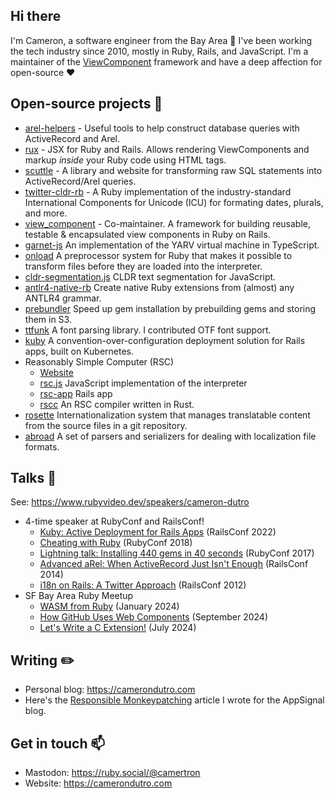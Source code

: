 ## Hi there

I'm Cameron, a software engineer from the Bay Area 👋 I've been working the tech industry since 2010, mostly in Ruby, Rails, and JavaScript. I'm a maintainer of the [ViewComponent](https://github.com/ViewComponent/view_component) framework and have a deep affection for open-source ❤️

## Open-source projects 🔭

* [arel-helpers](https://github.com/camertron/arel-helpers) - Useful tools to help construct database queries with ActiveRecord and Arel.
* [rux](https://github.com/camertron/rux) - JSX for Ruby and Rails. Allows rendering ViewComponents and markup _inside_ your Ruby code using HTML tags.
* [scuttle](https://scuttle.io) - A library and website for transforming raw SQL statements into ActiveRecord/Arel queries.
* [twitter-cldr-rb](https://github.com/twitter/twitter-cldr-rb) - A Ruby implementation of the industry-standard International Components for Unicode (ICU) for formating dates, plurals, and more.
* [view_component](https://github.com/ViewComponent/view_component) - Co-maintainer. A framework for building reusable, testable & encapsulated view components in Ruby on Rails.
* [garnet-js](https://github.com/camertron/garnet-js) An implementation of the YARV virtual machine in TypeScript.
* [onload](https://github.com/camertron/onload) A preprocessor system for Ruby that makes it possible to transform files before they are loaded into the interpreter.
* [cldr-segmentation.js](https://github.com/camertron/cldr-segmentation.js) CLDR text segmentation for JavaScript.
* [antlr4-native-rb](https://github.com/camertron/antlr4-native-rb) Create native Ruby extensions from (almost) any ANTLR4 grammar.
* [prebundler](https://github.com/camertron/prebundler) Speed up gem installation by prebuilding gems and storing them in S3.
* [ttfunk](https://github.com/prawnpdf/ttfunk) A font parsing library. I contributed OTF font support.
* [kuby](https://getkuby.io/) A convention-over-configuration deployment solution for Rails apps, built on Kubernetes.
* Reasonably Simple Computer (RSC)
  * [Website](http://www.scuttle.io)
  * [rsc.js](https://github.com/camertron/rsc.js) JavaScript implementation of the interpreter
  * [rsc-app](https://github.com/camertron/rsc-app) Rails app
  * [rscc](https://github.com/camertron/rscc) An RSC compiler written in Rust.
* [rosette](https://github.com/rosette-proj) Internationalization system that manages translatable content from the source files in a git repository.
* [abroad](https://github.com/camertron/abroad) A set of parsers and serializers for dealing with localization file formats.

## Talks 💬

See: https://www.rubyvideo.dev/speakers/cameron-dutro

* 4-time speaker at RubyConf and RailsConf!
  * [Kuby: Active Deployment for Rails Apps](https://www.youtube.com/watch?v=PJeET-SZssM) (RailsConf 2022)
  * [Cheating with Ruby](https://www.youtube.com/watch?v=fmxTHBO2Yzc) (RubyConf 2018)
  * [Lightning talk: Installing 440 gems in 40 seconds](https://www.youtube.com/watch?v=YMoa5JpjEtM&t=1275s) (RubyConf 2017)
  * [Advanced aRel: When ActiveRecord Just Isn't Enough](https://www.youtube.com/watch?v=ShPAxNcLm3o) (RailsConf 2014)
  * [i18n on Rails: A Twitter Approach](https://www.youtube.com/watch?v=CTu4iHWGDyE) (RailsConf 2012)
* SF Bay Area Ruby Meetup
  * [WASM from Ruby](https://www.youtube.com/watch?v=cnhBfOCI0JA&t=4000s) (January 2024)
  * [How GitHub Uses Web Components](https://www.youtube.com/live/aqvGdPF5Qro?t=776s) (September 2024)
  * [Let's Write a C Extension!](https://www.youtube.com/watch?v=A31jZ_7KC5Y&t=5613s) (July 2024)

## Writing ✏️

* Personal blog: https://camerondutro.com
* Here's the [Responsible Monkeypatching](https://blog.appsignal.com/2021/08/24/responsible-monkeypatching-in-ruby.html) article I wrote for the AppSignal blog.

## Get in touch 📫

* Mastodon: https://ruby.social/@camertron
* Website: https://camerondutro.com

<!--
**camertron/camertron** is a ✨ _special_ ✨ repository because its `README.md` (this file) appears on your GitHub profile.

Here are some ideas to get you started:

- 🔭 I’m currently working on ...
- 🌱 I’m currently learning ...
- 👯 I’m looking to collaborate on ...
- 🤔 I’m looking for help with ...
- 💬 Ask me about ...
- 📫 How to reach me: ...
- 😄 Pronouns: ...
- ⚡ Fun fact: ...
-->

